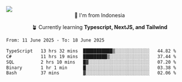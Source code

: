 
<img align = "center" src="https://readme-typing-svg.herokuapp.com?font=Fira+Code&size=25&pause=1000&color=00F713&center=true&vCenter=true&random=false&width=850&height=70&lines=Hi+There+%F0%9F%91%8B%2C+Im+Julian+Caesar;"/>
<br>

<div align = "center">
  📌 I'm from Indonesia
  
  🪴 Currently learning **Typescript, NextJS, and Tailwind**
</div>

<!--START_SECTION:waka-->

```txt
From: 11 June 2025 - To: 18 June 2025

TypeScript   13 hrs 32 mins  ███████████▒░░░░░░░░░░░░░   44.82 %
C#           11 hrs 19 mins  █████████▒░░░░░░░░░░░░░░░   37.44 %
SQL          2 hrs 10 mins   █▓░░░░░░░░░░░░░░░░░░░░░░░   07.20 %
Binary       1 hr 1 min      █░░░░░░░░░░░░░░░░░░░░░░░░   03.38 %
Bash         37 mins         ▓░░░░░░░░░░░░░░░░░░░░░░░░   02.06 %
```

<!--END_SECTION:waka-->
